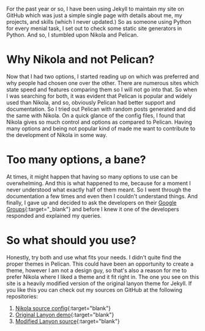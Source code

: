 <!-- 
.. title: Nikola, a new learning experience
.. slug: nikola-a-new-learning-experience
.. date: 2016-05-18 02:25:39 UTC+05:30
.. tags: nikola, python, static, learn, pelican, jekyll
.. category: technical
.. link: 
.. description: Why and how I chose Nikola over Pelican and Jekyll.
.. type: text
-->

For the past year or so, I have been using Jekyll to maintain my site on GitHub which was just a simple single page with details about me, my projects, and skills (which I never updated.) So as someone using Python for every menial task, I set out to check some static site generators in Python. And so, I stumbled upon <!--TEASER_END -->Nikola and Pelican.

# Why Nikola and not Pelican?

Now that I had two options, I started reading up on which was preferred and why people had chosen one over the other. There are numerous sites which state speed and features comparing them so I will not go into that. So when I was searching for both, it was evident that Pelican is popular and widely used than Nikola, and so, obviously Pelican had better support and documentation. So I tried out Pelican with random posts generated and did the same with Nikola. On a quick glance of the config files, I found that Nikola gives so much control and options as compared to Pelican. Having many options and being not popular kind of made me want to contribute to the development of Nikola in some way.

# Too many options, a bane?

At times, it might happen that having so many options to use can be overwhelming. And this is what happened to me, because for a moment I never understood what exactly half of them meant. So I went through the documentation a few times and even then I couldn't understand things. And finally, I gave up and decided to ask the developers on their [Google Groups](https://groups.google.com/forum/#!forum/nikola-discuss){:target="_blank"} and before I knew it one of the developers responded and explained my queries.

# So what should you use?

Honestly, try both and use what fits your needs. I didn't quite find the proper themes in Pelican. This could have been an opportunity to create a theme, however I am not a design guy, so that's also a reason for me to prefer Nikola where I liked a theme and it fit right in. The one you see on this site is a heavily modified version of the original lanyon theme for Jekyll. If you like this you can check out my sources on GitHub at the following repositories:

1. [Nikola source config](https://github.com/iammrinal0/site_nikola_source){:target="blank"}
2. [Original Lanyon demo](http://lanyon.getpoole.com/){:target="blank"}
3. [Modified Lanyon source](https://github.com/iammrinal0/lanyon){:target="blank"}
